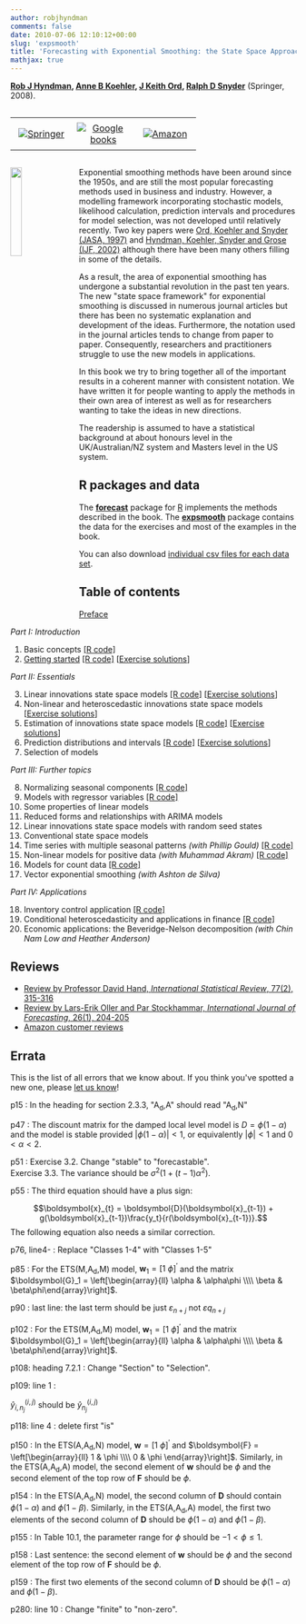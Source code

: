 ```yaml
---
author: robjhyndman
comments: false
date: 2010-07-06 12:10:12+00:00
slug: 'expsmooth'
title: 'Forecasting with Exponential Smoothing: the State Space Approach'
mathjax: true
---
```


**[Rob J Hyndman](http://robjhyndman.com), [Anne B Koehler](http://www.fsb.muohio.edu/directory/koehleab), [J Keith Ord](https://gufaculty360.georgetown.edu/s/faculty-profile?netid=ordk), [Ralph D Snyder](https://research.monash.edu/en/persons/ralph-snyder)** (Springer, 2008).

<style>
.verticalhorizontal {
    display: table-cell;
    vertical-align: middle;
}
</style>

<div class="verticalhorizontal">
<table style="width: 100%; table-layout: fixed;"><tr>
  <td width="33%" style="text-align:center; padding: 0.5rem"><a href="https://www.springer.com/us/book/9783540719168"><img src="springer.png" alt="Springer"></a></td>
  <td width="33%" style="text-align:center; padding: 0.5rem"><a href="https://books.google.com/books?id=GSyzox8Lu9YC&amp;lpg=PP1&amp;pg=PP1"><img src="google_books.png" alt="Google books"></a></td>
  <td width="33%" style="text-align:center; padding: 0.5rem"><a href="http://amzn.com/3540719164/?tag=otexts-20"><img src="amazon.png" alt="Amazon"></a></td>
</tr></table>
</div>

<a href="http://amzn.com/3540719164/?tag=otexts-20"><img src='/img/expsmooth.jpg' width=20% align='left' style="margin-right: 20px; margin-bottom: 20px;"></a>

Exponential smoothing methods have been around since the 1950s, and are still the most popular forecasting methods used in business and industry. However, a modelling framework incorporating stochastic models, likelihood calculation, prediction intervals and procedures for model selection, was not developed until relatively recently. Two key papers were [Ord, Koehler and Snyder (JASA, 1997)](https://www.jstor.org/stable/2965433) and [Hyndman, Koehler, Snyder and Grose (IJF, 2002)](http://robjhyndman.com/papers/hksg) although there have been many others filling in some of the details.

As a result, the area of exponential smoothing has undergone a substantial revolution in the past ten years. The new "state space framework" for exponential smoothing is discussed in numerous journal articles but there has been no systematic explanation and development of the ideas. Furthermore, the notation used in the journal articles tends to change from paper to paper. Consequently, researchers and practitioners struggle to use the new models in applications.

In this book we try to bring together all of the important results in a coherent manner with consistent notation. We have written it for people wanting to apply the methods in their own area of interest as well as for researchers wanting to take the ideas in new directions.

The readership is assumed to have a statistical background at about honours level in the UK/Australian/NZ system and Masters level in the US system.

## R packages and data

The [**forecast**](http://pkg.robjhyndman.com/forecast) package for [R](http://www.r-project.org) implements the methods described in the book. The [**expsmooth**](http://pkg.robjhyndman.com/expsmooth) package contains the data for the exercises and most of the examples in the book.

You can also download [individual csv files for each data set](expsmooth_data.zip).

## Table of contents

[Preface](expsmooth_preface.pdf)

*Part I: Introduction*

 1. Basic concepts [[R code]](chap01.R)
 2. [Getting started](expsmooth_ch2.pdf) [[R code]](chap02.R) [[Exercise solutions](ch2_solutions.pdf)]

*Part II: Essentials*

 3. Linear innovations state space models [[R code]](chap03.R) [[Exercise solutions](ch3_solutions.pdf)]
 4. Non-linear and heteroscedastic innovations state space models [[Exercise solutions](ch4_solutions.pdf)]
 5. Estimation of innovations state space models [[R code]](chap05.R) [[Exercise solutions](ch5_solutions.pdf)]
 6. Prediction distributions and intervals [[R code]](chap06.R) [[Exercise solutions](ch6_solutions.pdf)]
 7. Selection of models

*Part III: Further topics*

 8. Normalizing seasonal components [[R code]](chap08.R)
 9. Models with regressor variables [[R code]](chap09.R)
 10. Some properties of linear models
 11. Reduced forms and relationships with ARIMA models
 12. Linear innovations state space models with random seed states
 13. Conventional state space models
 14. Time series with multiple seasonal patterns *(with Phillip Gould)* [[R code]](chap14.R)
 15. Non-linear models for positive data *(with Muhammad Akram)* [[R code]](chap15.R)
 16. Models for count data [[R code]](chap16.R)
 17. Vector exponential smoothing *(with Ashton de Silva)*

*Part IV: Applications*

 18. Inventory control application [[R code]](chap18.R)
 19. Conditional heteroscedasticity and applications in finance [[R code]](chap19.R)
 20. Economic applications: the Beveridge-Nelson decomposition *(with Chin Nam Low and Heather Anderson)*

## Reviews

 * [Review by Professor David Hand, *International Statistical Review*, 77(2), 315-316](https://doi.org/10.1111/j.1751-5823.2009.00085_17.x)
 * [Review by Lars-Erik Oller and Par Stockhammar, *International Journal of Forecasting*, 26(1), 204-205](https://doi.org/10.1016/j.ijforecast.2009.09.005)
 * [Amazon customer reviews](http://www.amazon.com/Forecasting-Exponential-Smoothing-Approach-Statistics/product-reviews/3540719164?tag=otexts-20)


## Errata

This is the list of all errors that we know about. If you think you've spotted a new one, please [let us know](mailto:Rob.Hyndman@monash.edu?Subject=Errata)!

p15
: In the heading for section 2.3.3, "A<sub>d</sub>,A" should read "A<sub>d</sub>,N"

p47
: The discount matrix for the damped local level model is $D=\phi(1-\alpha)$ and the model is stable provided $|\phi(1-\alpha)|<1$, or equivalently $|\phi|<1$ and $0 < \alpha < 2$.

p51
: Exercise 3.2. Change "stable" to "forecastable".<br>
Exercise 3.3. The variance should be $\sigma^2(1+(t-1)\alpha^2)$.

p55
: The third equation should have a plus sign:
    <div>
    $$\boldsymbol{x}_{t} = \boldsymbol{D}(\boldsymbol{x}_{t-1}) + g(\boldsymbol{x}_{t-1})\frac{y_t}{r(\boldsymbol{x}_{t-1})}.$$
    </div>
    The following equation also needs a similar correction.

p76, line4-
: Replace "Classes 1-4" with "Classes 1-5"

p85
: For the ETS(M,A<sub>d</sub>,M) model, $\boldsymbol{w}_1 = [1 ~ \phi]^\prime$  and the matrix $\boldsymbol{G}_1 = \left[\begin{array}{ll}
\alpha & \alpha\phi \\\\ \beta & \beta\phi\end{array}\right]$.

p90
: last line: the last term should be just $\varepsilon_{n+j}$ not $\varepsilon q_{n+j}$

p102
: For the ETS(M,A<sub>d</sub>,M) model, $\boldsymbol{w}_1 = [1 ~ \phi]^\prime$ and the matrix $\boldsymbol{G}_1 = \left[\begin{array}{ll}
\alpha & \alpha\phi \\\\ \beta & \beta\phi\end{array}\right]$.

p108: heading 7.2.1
: Change "Section" to "Selection".

p109: line 1
: <div>$\hat{y}_{i,n_j}^{(i,j)}$ should be $\hat{y}_{n_j}^{(i,j)}$</div>

p118: line 4
: delete first "is"

p150
: In the ETS(A,A<sub>d</sub>,N) model, $\boldsymbol{w} = [1 ~ \phi]^\prime$ and $\boldsymbol{F} = \left[\begin{array}{ll}
1 & \phi \\\\
0 & \phi
\end{array}\right]$. Similarly, in the ETS(A,A<sub>d</sub>,A) model, the second element of $\boldsymbol{w}$ should be $\phi$ and the second element of the top row of $\boldsymbol{F}$ should be $\phi$.


p154
: In the ETS(A,A<sub>d</sub>,N) model, the second column of $\boldsymbol{D}$ should contain $\phi(1-\alpha)$ and $\phi(1-\beta)$. Similarly, in the ETS(A,A<sub>d</sub>,A) model, the first two elements of the second column of $\boldsymbol{D}$ should be $\phi(1-\alpha)$ and $\phi(1-\beta)$.

p155
: In Table 10.1, the parameter range for $\phi$ should be $-1<\phi\le1$.

p158
: Last sentence: the second element of $\boldsymbol{w}$ should be $\phi$ and the second element of the top row of $\boldsymbol{F}$ should be $\phi$.

p159
: The first two elements of the second column of $\boldsymbol{D}$ should be $\phi(1-\alpha)$ and $\phi(1-\beta)$.

p280: line 10
: Change "finite" to "non-zero".
</dl>


